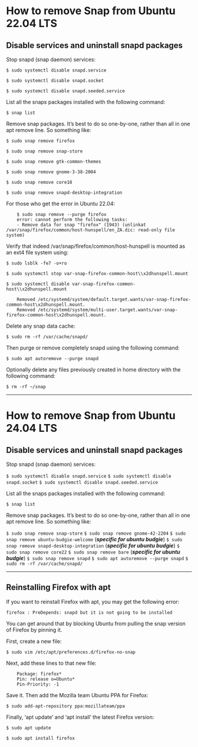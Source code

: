 # How to remove Snap from Ubuntu 22.04 LTS

## Disable services and uninstall snapd packages

Stop snapd (snap daemon) services:

`$ sudo systemctl disable snapd.service`

`$ sudo systemctl disable snapd.socket`

`$ sudo systemctl disable snapd.seeded.service`

List all the snaps packages installed with the following command:

`$ snap list`

Remove snap packages. It’s best to do so one-by-one, rather than all in one apt remove line. So something like:

`$ sudo snap remove firefox`

`$ sudo snap remove snap-store`

`$ sudo snap remove gtk-common-themes`

`$ sudo snap remove gnome-3-38-2004`

`$ sudo snap remove core18`

`$ sudo snap remove snapd-desktop-integration`


For those who get the error in Ubuntu 22.04:

        $ sudo snap remove --purge firefox
        error: cannot perform the following tasks:
        - Remove data for snap "firefox" (1943) (unlinkat /var/snap/firefox/common/host-hunspell/en_ZA.dic: read-only file system)

Verify that indeed /var/snap/firefox/common/host-hunspell is mounted as an ext4 file system using:

`$ sudo lsblk -fe7 -o+ro`

`$ sudo systemctl stop var-snap-firefox-common-host\\x2dhunspell.mount`

`$ sudo systemctl disable var-snap-firefox-common-host\\x2dhunspell.mount`

        Removed /etc/systemd/system/default.target.wants/var-snap-firefox-common-host\x2dhunspell.mount.
        Removed /etc/systemd/system/multi-user.target.wants/var-snap-firefox-common-host\x2dhunspell.mount.

Delete any snap data cache:

`$ sudo rm -rf /var/cache/snapd/`

Then purge or remove completely snapd using the following command:

`$ sudo apt autoremove --purge snapd`

Optionally delete any files previously created in home directory with the following command:

`$ rm -rf ~/snap`

---
# How to remove Snap from Ubuntu 24.04 LTS

## Disable services and uninstall snapd packages

Stop snapd (snap daemon) services:

`$ sudo systemctl disable snapd.service`
`$ sudo systemctl disable snapd.socket`
`$ sudo systemctl disable snapd.seeded.service`

List all the snaps packages installed with the following command:

`$ snap list`

Remove snap packages. It’s best to do so one-by-one, rather than all in one apt remove line. So something like:

`$ sudo snap remove snap-store`
`$ sudo snap remove gnome-42-2204`
`$ sudo snap remove ubuntu-budgie-welcome` (***specific for ubuntu budgie***)
`$ sudo snap remove snapd-desktop-integration` (***specific for ubuntu budgie***)
`$ sudo snap remove core22`
`$ sudo snap remove bare` (***specific for ubuntu budgie***)
`$ sudo snap remove snapd`
`$ sudo apt autoremove --purge snapd`
`$ sudo rm -rf /var/cache/snapd/`

---
## Reinstalling Firefox with apt

If you want to reinstall Firefox with apt, you may get the following error:

    firefox : PreDepends: snapd but it is not going to be installed

You can get around that by blocking Ubuntu from pulling the snap version of Firefox by pinning it.

First, create a new file:

`$ sudo vim /etc/apt/preferences.d/firefox-no-snap`

Next, add these lines to that new file:

        Package: firefox*
        Pin: release o=Ubuntu*
        Pin-Priority: -1

Save it. Then add the Mozilla team Ubuntu PPA for Firefox:

`$ sudo add-apt-repository ppa:mozillateam/ppa`

Finally, ‘apt update’ and ‘apt install’ the latest Firefox version:

`$ sudo apt update`

`$ sudo apt install firefox`
